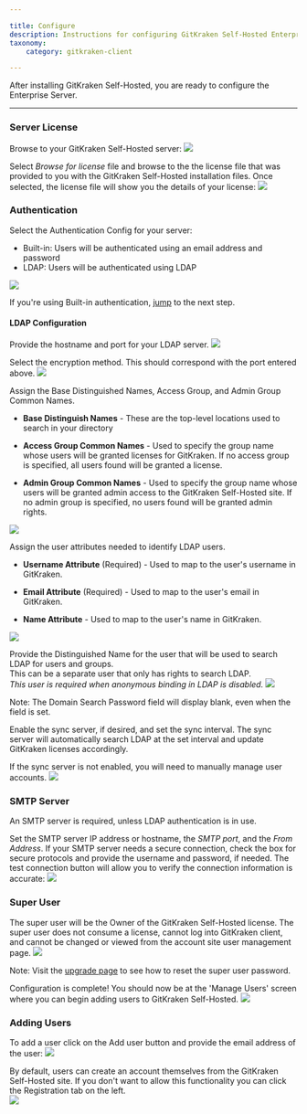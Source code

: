 ```yaml
---

title: Configure
description: Instructions for configuring GitKraken Self-Hosted Enterprise Server
taxonomy:
    category: gitkraken-client

---
```


After installing GitKraken Self-Hosted, you are ready to configure the Enterprise Server.

***

<a id="server-license"></a>

### Server License
Browse to your GitKraken Self-Hosted server:
<img src='/wp-content/uploads/select-license.png' srcset='/wp-content/uploads/select-license@2x.png 2x' class='img-bordered img-responsive center'>

Select _Browse for license_ file and browse to the the license file that was provided to you with the GitKraken Self-Hosted installation files.  Once selected, the license file will show you the details of your license:
<img src='/wp-content/uploads/license-details.png' srcset='/wp-content/uploads/license-details@2x.png 2x' class='img-bordered img-responsive center'>

<a id="authentication"></a>

### Authentication
Select the Authentication Config for your server:

  * Built-in: Users will be authenticated using an email address and password
  * LDAP: Users will be authenticated using LDAP
<img src='/wp-content/uploads/auth-config.png' srcset='/wp-content/uploads/auth-config@2x.png 2x' class='img-bordered img-responsive center'>

If you're using Built-in authentication, [jump](#smtp-server) to the next step.

<a id="ldap-configuration"></a>

#### LDAP Configuration
Provide the hostname and port for your LDAP server.
<img src='/wp-content/uploads/ldap-host-port.png' srcset='/wp-content/uploads/ldap-host-port@2x.png 2x' class='img-bordered img-responsive center'>

Select the encryption method.  This should correspond with the port entered above.
<img src='/wp-content/uploads/encryption-method.png' srcset='/wp-content/uploads/encryption-method@2x.png 2x' class='img-bordered img-responsive center'>

Assign the Base Distinguished Names, Access Group, and Admin Group Common Names.

  * **Base Distinguish Names** - These are the top-level locations used to search in your directory

  * **Access Group Common Names** - Used to specify the group name whose users will be granted licenses for GitKraken.  If no access group is specified, all users found will be granted a license.

  * **Admin Group Common Names** - Used to specify the group name whose users will be granted admin access to the GitKraken Self-Hosted site.  If no admin group is specified, no users found will be granted admin rights.
<img src='/wp-content/uploads/base-dn.png' srcset='//wp-content/uploads/base-dn@2x.png 2x' class='img-bordered img-responsive center'>

Assign the user attributes needed to identify LDAP users.

  * **Username Attribute** (Required) - Used to map to the user's username in GitKraken.

  * **Email Attribute** (Required) - Used to map to the user's email in GitKraken.

  * **Name Attribute** - Used to map to the user's name in GitKraken.

<img src='/wp-content/uploads/user-attributes.png' srcset='/wp-content/uploads/user-attributes@2x.png 2x' class='img-bordered img-responsive center'>

Provide the Distinguished Name for the user that will be used to search LDAP for users and groups.  
This can be a separate user that only has rights to search LDAP.  
*This user is required when anonymous binding in LDAP is disabled.*
<img src='/wp-content/uploads/search-user.png' srcset='/wp-content/uploads/search-user@2x.png 2x' class='img-bordered img-responsive center'>

<div class='callout callout--warning'>
  <p>Note: The Domain Search Password field will display blank, even when the field is set.</p>
</div>

Enable the sync server, if desired, and set the sync interval.  The sync server will automatically search LDAP at the set interval and update GitKraken licenses accordingly.

If the sync server is not enabled, you will need to manually manage user accounts.
<img src='/wp-content/uploads/sync-server.png' srcset='/wp-content/uploads/sync-server@2x.png 2x' class='img-bordered img-responsive center'>

<a id="smtp-server"></a>

### SMTP Server
An SMTP server is required, unless LDAP authentication is in use.

Set the SMTP server IP address or hostname, the _SMTP port_, and the _From Address_.  If your SMTP server needs a secure connection, check the box for secure protocols and provide the username and password, if needed.  The test connection button will allow you to verify the connection information is accurate:
<img src='/wp-content/uploads/smtp-setup.png' srcset='/wp-content/uploads/smtp-setup@2x.png 2x' class='img-bordered img-responsive center'>

<a id="super-user"></a>

### Super User
The super user will be the Owner of the GitKraken Self-Hosted license.  The super user does not consume a license, cannot log into GitKraken client, and cannot be changed or viewed from the account site user management page.
<img src='/wp-content/uploads/super-user.png' srcset='/wp-content/uploads/super-user@2x.png 2x' class='img-bordered img-responsive center'>

<div class='callout callout--neutral'>
  <p>Note: Visit the <a href="/enterprise/upgrade-enterprise/#reset-the-super-user-password">upgrade page</a> to see how to reset the super user password.</p>
</div>

Configuration is complete!  You should now be at the 'Manage Users' screen where you can begin adding users to GitKraken Self-Hosted.
<img src='/wp-content/uploads/manage-users.png' srcset='/wp-content/uploads/manage-users@2x.png 2x' class='img-bordered img-responsive center'>

<a id="adding-users"></a>

### Adding Users
To add a user click on the Add user button and provide the email address of the user:
<img src='/wp-content/uploads/user-email.png' srcset='/wp-content/uploads/user-email@2x.png 2x' class='img-bordered img-responsive center'>

By default, users can create an account themselves from the GitKraken Self-Hosted site.  If you don't want to allow this functionality you can click the Registration tab on the left.  
<img src='/wp-content/uploads/registration-settings.png' srcset='/wp-content/uploads/registration-settings@2x.png 2x' class='img-bordered img-responsive center'>
